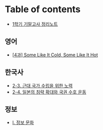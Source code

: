 # Table of contents

* [1학기 기말고사 정리노트](README.md)

## 영어 <a href="#english" id="english"></a>

* [\[4과\] Some Like It Cold, Some Like It Hot](english/english-textbook-4.md)

## 한국사 <a href="#history" id="history"></a>

* [2-3. 근대 국가 수립을 위한 노력](history/2-3.md)
* [2-4. 일본의 침략 확대와 국권 수호 운동](history/2-4.md)

## 정보 <a href="#info" id="info"></a>

* [I. 정보 문화](info/i..md)
